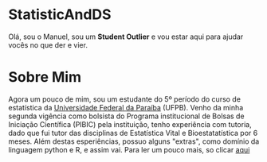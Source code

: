 # StatisticAndDS

Olá, sou o Manuel, sou um **Student Outlier** e vou estar aqui para ajudar vocês no que der e vier.

# Sobre Mim

Agora um pouco de mim, sou um estudante do 5º período do curso de estatística da [Universidade Federal da Paraíba](https://www.ufpb.br/) (UFPB). Venho da minha segunda vigência como bolsista do Programa institucional de Bolsas de Iniciação Científica (PIBIC) pela instituição, tenho experiência com tutoria, dado que fui tutor das disciplinas de Estatística Vital e Bioestatatística por 6 meses. Além destas esperiências, possuo alguns "extras", como domínio da linguagem python e R, e assim vai. Para ler um pouco mais, so clicar [aqui](manuelfjr.github.io)